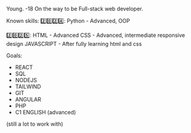 Young. -18
On the way to be Full-stack web developer.

Known skills:
2️⃣0️⃣2️⃣4️⃣: 
  Python - Advanced, OOP

2️⃣0️⃣2️⃣5️⃣:
  HTML - Advanced
  CSS - Advanced, intermediate responsive design
  JAVASCRIPT - After fully learning html and css

Goals:
-  REACT
-  SQL
-  NODEJS
-  TAILWIND
-  GIT
-  ANGULAR
-  PHP
-  C1 ENGLISH (advanced)

(still a lot to work with)
